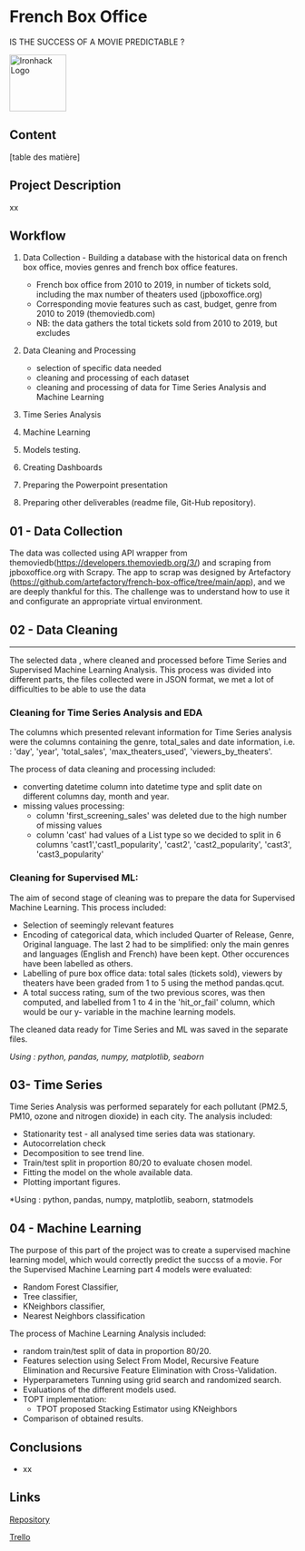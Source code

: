 # French Box Office 
IS THE SUCCESS OF A MOVIE PREDICTABLE ? 

<img src="https://bit.ly/2VnXWr2" alt="Ironhack Logo" width="100"/>


## Content
[table des matière]

## Project Description

xx

## Workflow

1. Data Collection - Building a database with the historical data on french box office, movies genres and french box office features.
   - French box office from 2010 to 2019, in number of tickets sold, including the max number of theaters used (jpboxoffice.org)
   - Corresponding movie features such as cast, budget, genre from 2010 to 2019 (themoviedb.com) 
   - NB: the data gathers the total tickets sold from 2010 to 2019, but excludes 
2. Data Cleaning and Processing
   - selection of specific data needed 
   - cleaning and processing of each dataset
   - cleaning and processing of data for Time Series Analysis and Machine Learning
  
5. Time Series Analysis
6. Machine Learning
7. Models testing.
9. Creating Dashboards
10. Preparing the Powerpoint presentation
11. Preparing other deliverables (readme file, Git-Hub repository).

## 01 - Data Collection

The data was collected using API wrapper from themoviedb(https://developers.themoviedb.org/3/) and scraping from jpboxoffice.org with Scrapy. The app to scrap was designed by Artefactory (https://github.com/artefactory/french-box-office/tree/main/app), and we are deeply thankful for this.
The challenge was to understand how to use it and configurate an appropriate virtual environment.

## 02 - Data Cleaning
_______________________________________________________________________________________________________________
The selected data , where cleaned and processed before Time Series and Supervised Machine Learning Analysis. This process was divided into different parts, the files collected were in JSON format, we met a lot of difficulties to be able to use the data

### Cleaning for Time Series Analysis and EDA

The columns which presented relevant information for Time Series analysis were the columns containing the genre, total_sales and date information, i.e. : 'day', 'year', 'total_sales', 'max_theaters_used', 'viewers_by_theaters'.

The process of data cleaning and processing included:

- converting datetime column into datetime type and split date on different columns day, month and year.
- missing values processing:
  - column 'first_screening_sales' was deleted due to the high number of missing values
  - column 'cast' had values of a List type so we decided to split in 6 columns 'cast1','cast1_popularity', 'cast2', 'cast2_popularity', 'cast3', 'cast3_popularity'

### Cleaning for Supervised ML:

The aim of second stage of cleaning was to prepare the data for Supervised Machine Learning. This process included:

- Selection of seemingly relevant features
- Encoding of categorical data, which included Quarter of Release, Genre, Original language. The last 2 had to be simplified: only the main genres and languages (English and French) have been kept. Other occurences have been labelled as others.
- Labelling of pure box office data: total sales (tickets sold), viewers by theaters have been graded from 1 to 5 using the method pandas.qcut.
- A total success rating, sum of the two previous scores, was then computed, and labelled from 1 to 4 in the 'hit_or_fail' column, which would be our y- variable in the machine learning models.

The cleaned data ready for Time Series and ML was saved in the separate files.

*Using : python, pandas, numpy, matplotlib, seaborn*

## 03- Time Series

Time Series Analysis was performed separately for each pollutant (PM2.5, PM10, ozone and nitrogen dioxide) in each city.
The analysis included:

- Stationarity test - all analysed time series data was stationary.
- Autocorrelation check 
- Decomposition to see trend line.
- Train/test split in proportion 80/20 to evaluate chosen model.
- Fitting the model on the whole available data.
- Plotting important figures.

*Using : python, pandas, numpy, matplotlib, seaborn, statmodels

## 04 - Machine Learning

The purpose of this part of the project was to create a supervised machine learning model, which would correctly predict the succss of a movie.
For the Supervised Machine Learning part 4 models were evaluated:

- Random Forest Classifier,
- Tree classifier,
- KNeighbors classifier,
- Nearest Neighbors classification

The process of Machine Learning Analysis included:

- random train/test split of data in proportion 80/20.
- Features selection using Select From Model, Recursive Feature Elimination and Recursive Feature Elimination with Cross-Validation.
- Hyperparameters Tunning using grid search and randomized search.
- Evaluations of the different models used.
- TOPT implementation:
  - TPOT proposed Stacking Estimator using KNeighbors
- Comparison of obtained results.


## Conclusions

- xx

## Links

[Repository](x)

[Trello]()

